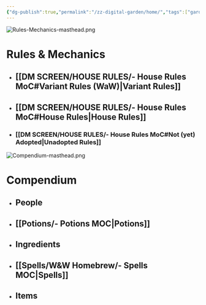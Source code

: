 ```yaml
---
{"dg-publish":true,"permalink":"/zz-digital-garden/home/","tags":["gardenEntry"]}
---
```


![Rules-Mechanics-masthead.png](/img/user/Rules-Mechanics-masthead.png)
# Rules & Mechanics
- ## [[DM SCREEN/HOUSE RULES/- House Rules MoC#Variant Rules (WaW)\|Variant Rules]]
- ## [[DM SCREEN/HOUSE RULES/- House Rules MoC#House Rules\|House Rules]]
- ### [[DM SCREEN/HOUSE RULES/- House Rules MoC#Not (yet) Adopted\|Unadopted Rules]]

![Compendium-masthead.png](/img/user/Compendium-masthead.png)
# Compendium
- ## People
- ## [[Potions/- Potions MOC\|Potions]]
- ## Ingredients
- ## [[Spells/W&W Homebrew/- Spells MOC\|Spells]]
- ## Items
